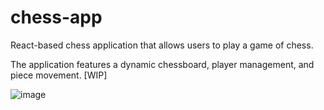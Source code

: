 # chess-app
React-based chess application that allows users to play a game of chess.

The application features a dynamic chessboard, player management, and piece movement. [WIP]

![image](https://github.com/user-attachments/assets/62625b1a-8414-4924-ab6d-e81ae33b3cc5)
